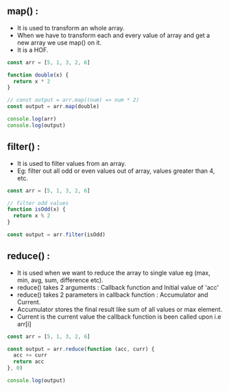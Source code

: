 ## map() :

- It is used to transform an whole array.
- When we have to transform each and every value of array and get a new array we use map() on it. 
- It is a HOF.

```js
const arr = [5, 1, 3, 2, 6]

function double(x) {
  return x * 2
}

// const output = arr.map((num) => num * 2)
const output = arr.map(double)

console.log(arr)
console.log(output)
```

## filter() :

- It is used to filter values from an array.
- Eg: filter out all odd or even values out of array, values greater than 4, etc.

```js
const arr = [5, 1, 3, 2, 6]

// filter odd values
function isOdd(x) {
  return x % 2
}

const output = arr.filter(isOdd)
```

## reduce() :

- It is used when we want to reduce the array to single value eg (max, min, avg, sum, difference etc).
- reduce() takes 2 arguments : Callback function and Initial value of 'acc'
- reduce() takes 2 parameters in callback function : Accumulator and Current.
- Accumulator stores the final result like sum of all values or max element.
- Current is the current value the callback function is been called upon i.e arr[i] 

```js
const arr = [5, 1, 3, 2, 6]

const output = arr.reduce(function (acc, curr) {
  acc += curr
  return acc
}, 0)

console.log(output)
```












